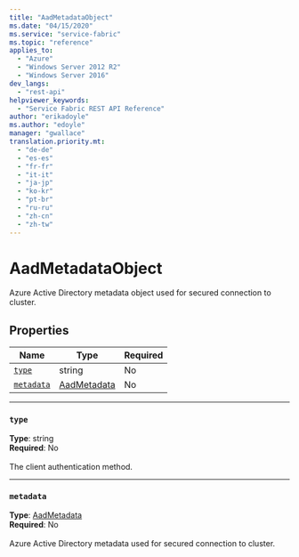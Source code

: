 ```yaml
---
title: "AadMetadataObject"
ms.date: "04/15/2020"
ms.service: "service-fabric"
ms.topic: "reference"
applies_to: 
  - "Azure"
  - "Windows Server 2012 R2"
  - "Windows Server 2016"
dev_langs: 
  - "rest-api"
helpviewer_keywords: 
  - "Service Fabric REST API Reference"
author: "erikadoyle"
ms.author: "edoyle"
manager: "gwallace"
translation.priority.mt: 
  - "de-de"
  - "es-es"
  - "fr-fr"
  - "it-it"
  - "ja-jp"
  - "ko-kr"
  - "pt-br"
  - "ru-ru"
  - "zh-cn"
  - "zh-tw"
---
```

# AadMetadataObject

Azure Active Directory metadata object used for secured connection to cluster.

## Properties
| Name | Type | Required |
| --- | --- | --- |
| [`type`](#type) | string | No |
| [`metadata`](#metadata) | [AadMetadata](sfclient-v71-model-aadmetadata.md) | No |

____
### `type`
__Type__: string <br/>
__Required__: No<br/>
<br/>
The client authentication method.

____
### `metadata`
__Type__: [AadMetadata](sfclient-v71-model-aadmetadata.md) <br/>
__Required__: No<br/>
<br/>
Azure Active Directory metadata used for secured connection to cluster.
